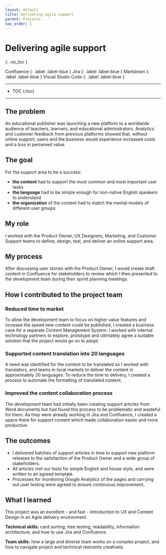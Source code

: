```yaml
---
layout: default
title: Delivering agile support
parent: Projects
nav_order: 1
---
```


# Delivering agile support
{: .no_toc }

Confluence
{: .label .label-blue }
Jira
{: .label .label-blue }
Markdown
{: .label .label-blue }
Visual Studio Code
{: .label .label-blue }

---

- TOC
{:toc}

---

## The problem
An educational publisher was launching a new platform to a worldwide audience of teachers, learners, and educational administrators. 
Analytics and customer feedback from  previous platforms showed that, without online support, users and the business would experience increased costs and a loss in perceived value.

## The goal
For the support area to be a success: 
- **the content** had to support the most common and most important user tasks
- **the language** had to be simple enough for non-native English speakers to understand
- **the organization** of the content had to match the mental models of different user groups
 
## My role
I worked with the Product Owner, UX Designers, Marketing, and Customer Support teams to define, design, test, and deliver an online support area.

## My process
After discussing user stories with the Product Owner, I would create draft content in Confluence for stakeholders to review which I then presented to the development team during their sprint planning meetings.

## How I contributed to the project team

### Reduced time to market
To allow the development team to focus on higher value features and increase the speed new content could be published, I created a business case for a separate Content Management System. I worked with internal technology partners to explore, prototype and ultimately agree a suitable solution that the project would go on to adopt.

### Supported content translation into 20 languages
A need was identified for the content to be translated so I worked with translators,  and teams in local markets to deliver the content in approximately 20 languages. To reduce the time to delivery, I created a process to automate the formatting of translated content. 

### Improved the content collaboration process
The development team had initially been creating support articles from Word documents but had found this process to be problematic and wasteful for them.  As they were already working in Jira and Confluence, I created a space there for support content which made collaboration easier and more productive.

## The outcomes
- I delivered batches of support articles in time to support new platform releases to the satisfaction of the Product Owner and a wide group of stakeholders.
- All articles met our tests for simple English and house style, and were written to an agreed template.
- Processes for monitoring Google Analytics of the pages and carrying out user testing were agreed to ensure continuous improvement.

## What I learned
This project was an excellent - and fast - introduction to UX and Content Design in an Agile delivery environment. 

**Technical skills:**  card sorting, tree testing, readability, information architecture, and how to use Jira and Confluence.

**Team skills:**  how a large and diverse team works on a complex project, and how to navigate project and technical restraints creatively.